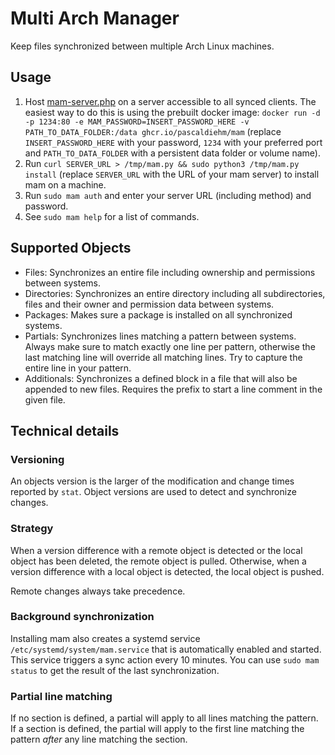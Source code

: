 # Multi Arch Manager

Keep files synchronized between multiple Arch Linux machines.

## Usage

1. Host [mam-server.php](mam-server.php) on a server accessible to all synced clients. The easiest way to do this is using the prebuilt docker image: `docker run -d -p 1234:80 -e MAM_PASSWORD=INSERT_PASSWORD_HERE -v PATH_TO_DATA_FOLDER:/data ghcr.io/pascaldiehm/mam` (replace `INSERT_PASSWORD_HERE` with your password, `1234` with your preferred port and `PATH_TO_DATA_FOLDER` with a persistent data folder or volume name).
2. Run `curl SERVER_URL > /tmp/mam.py && sudo python3 /tmp/mam.py install` (replace `SERVER_URL` with the URL of your mam server) to install mam on a machine.
3. Run `sudo mam auth` and enter your server URL (including method) and password.
4. See `sudo mam help` for a list of commands.

## Supported Objects

- Files: Synchronizes an entire file including ownership and permissions between systems.
- Directories: Synchronizes an entire directory including all subdirectories, files and their owner and permission data between systems.
- Packages: Makes sure a package is installed on all synchronized systems.
- Partials: Synchronizes lines matching a pattern between systems. Always make sure to match exactly one line per pattern, otherwise the last matching line will override all matching lines. Try to capture the entire line in your pattern.
- Additionals: Synchronizes a defined block in a file that will also be appended to new files. Requires the prefix to start a line comment in the given file.

## Technical details

### Versioning

An objects version is the larger of the modification and change times reported by `stat`. Object versions are used to detect and synchronize changes.

### Strategy

When a version difference with a remote object is detected or the local object has been deleted, the remote object is pulled. Otherwise, when a version difference with a local object is detected, the local object is pushed.

Remote changes always take precedence.

### Background synchronization

Installing mam also creates a systemd service `/etc/systemd/system/mam.service` that is automatically enabled and started. This service triggers a sync action every 10 minutes. You can use `sudo mam status` to get the result of the last synchronization.

### Partial line matching

If no section is defined, a partial will apply to all lines matching the pattern. If a section is defined, the partial will apply to the first line matching the pattern _after_ any line matching the section.
